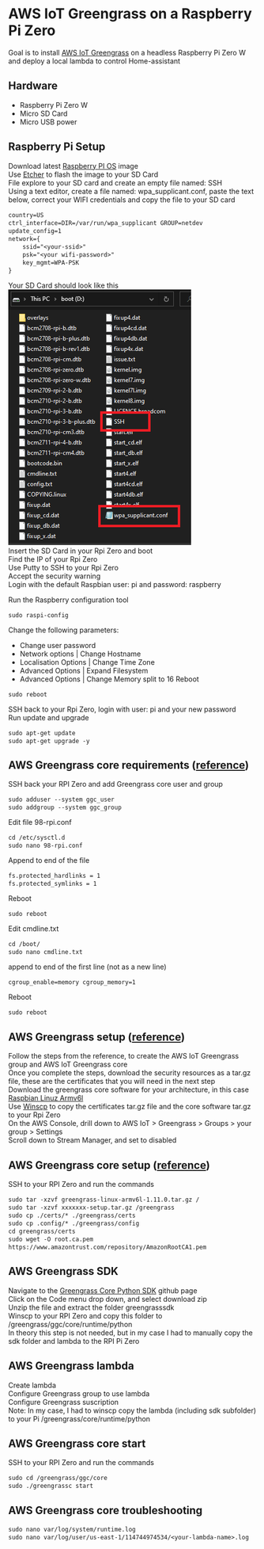 # AWS IoT Greengrass on a Raspberry Pi Zero
Goal is to install [AWS IoT Greengrass](https://docs.aws.amazon.com/greengrass/latest/developerguide/quick-start.html) on a headless Raspberry Pi Zero W and deploy a local lambda to control Home-assistant

## Hardware
* Raspberry Pi Zero W<br/>
* Micro SD Card<br/>
* Micro USB power<br/>

## Raspberry Pi Setup 
Download latest [Raspberry PI OS](https://downloads.raspberrypi.org/raspios_lite_armhf_latest) image<br/>
Use [Etcher](https://www.balena.io/etcher/) to flash the image to your SD Card<br/>
File explore to your SD card and create an empty file named: SSH<br/>
Using a text editor, create a file named: wpa_supplicant.conf, paste the text below, correct your WIFI credentials
and copy the file to your SD card<br/>
```
country=US
ctrl_interface=DIR=/var/run/wpa_supplicant GROUP=netdev
update_config=1
network={
	ssid="<your-ssid>"
	psk="<your wifi-password>"
	key_mgmt=WPA-PSK
}
```
Your SD Card should look like this<br/>
![sdcard](sdcard.png)<br/>
Insert the SD Card in your Rpi Zero and boot<br/>
Find the IP of your Rpi Zero<br/>
Use Putty to SSH to your Rpi Zero<br/>
Accept the security warning<br/>
Login with the default Raspbian user: pi and password: raspberry<br/>

Run the Raspberry configuration tool
```
sudo raspi-config
```
Change the following parameters:<br/>
* Change user password
* Network options | Change Hostname
* Localisation Options | Change Time Zone
* Advanced Options | Expand Filesystem
* Advanced Options | Change Memory split to 16
Reboot
```
sudo reboot
```
SSH back to your Rpi Zero, login with user: pi and your new password<br/>
Run update and upgrade
```
sudo apt-get update
sudo apt-get upgrade -y
```
## AWS Greengrass core requirements ([reference](https://docs.aws.amazon.com/greengrass/latest/developerguide/setup-filter.rpi.html))
SSH back your RPI Zero and add Greengrass core user and group
```
sudo adduser --system ggc_user
sudo addgroup --system ggc_group
```
Edit file 98-rpi.conf
```
cd /etc/sysctl.d
sudo nano 98-rpi.conf
```
Append to end of the file
```
fs.protected_hardlinks = 1
fs.protected_symlinks = 1
```
Reboot
```
sudo reboot
```
Edit cmdline.txt
```
cd /boot/
sudo nano cmdline.txt
```
append to end of the first line (not as a new line)
```
cgroup_enable=memory cgroup_memory=1
```
Reboot
```
sudo reboot
```
## AWS Greengrass setup ([reference](https://docs.aws.amazon.com/greengrass/latest/developerguide/gg-config.html))
Follow the steps from the reference, to create the AWS IoT Greengrass group and AWS IoT Greengrass core<br/>
Once you complete the steps, download the security resources as a tar.gz file, these are the certificates that you will need in the next step<br/>
Download the greengrass core software for your architecture, in this case [Raspbian Linuz Armv6l](https://d1onfpft10uf5o.cloudfront.net/greengrass-core/downloads/1.11.0/greengrass-linux-armv6l-1.11.0.tar.gz)<br/>
Use [Winscp](https://winscp.net/eng/download.php) to copy the certificates tar.gz file and the core software tar.gz to your Rpi Zero<br/>
On the AWS Console, drill down to AWS IoT > Greengrass > Groups > your group > Settings<br/>
Scroll down to Stream Manager, and set to disabled<br/>

## AWS Greengrass core setup ([reference](https://docs.aws.amazon.com/greengrass/latest/developerguide/gg-device-start.html))
SSH to your RPI Zero and run the commands
```
sudo tar -xzvf greengrass-linux-armv6l-1.11.0.tar.gz /
sudo tar -xzvf xxxxxxx-setup.tar.gz /greengrass
sudo cp ./certs/* ./greengrass/certs
sudo cp .config/* ./greengrass/config
cd greengrass/certs
sudo wget -O root.ca.pem https://www.amazontrust.com/repository/AmazonRootCA1.pem
```
## AWS Greengrass SDK
Navigate to the [Greengrass Core Python SDK](https://github.com/aws/aws-greengrass-core-sdk-python) github page<br/>
Click on the Code menu drop down, and select download zip<br/>
Unzip the file and extract the folder greengrasssdk<br/>
Winscp to your RPI Zero and copy this folder to /greengrass/ggc/core/runtime/python<br/>
In theory this step is not needed, but in my case I had to manually copy the sdk folder and lambda to the RPI Pi Zero
 
## AWS Greengrass lambda
Create lambda<br/>
Configure Greengrass group to use lambda<br/>
Configure Greengrass suscription<br/>
Note: In my case, I had to winscp copy the lambda (including sdk subfolder) to your Pi /greengrass/core/runtime/python<br/>

## AWS Greengrass core start
SSH to your RPI Zero and run the commands
```
sudo cd /greengrass/ggc/core
sudo ./greengrassc start
```

## AWS Greengrass core troubleshooting
```
sudo nano var/log/system/runtime.log
sudo nano var/log/user/us-east-1/114744974534/<your-lambda-name>.log
```




